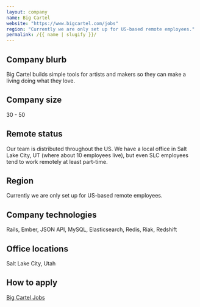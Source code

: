 ```yaml
---
layout: company
name: Big Cartel
website: "https://www.bigcartel.com/jobs"
region: "Currently we are only set up for US-based remote employees."
permalink: /{{ name | slugify }}/
---
```


## Company blurb

Big Cartel builds simple tools for artists and makers so they can make a living doing what they love.

## Company size

30 - 50

## Remote status

Our team is distributed throughout the US. We have a local office in Salt Lake City, UT (where about 10 employees live), but even SLC employees tend to work remotely at least part-time.

## Region

Currently we are only set up for US-based remote employees.

## Company technologies

Rails, Ember, JSON API, MySQL, Elasticsearch, Redis, Riak, Redshift

## Office locations

Salt Lake City, Utah

## How to apply

[Big Cartel Jobs](https://www.bigcartel.com/jobs/)